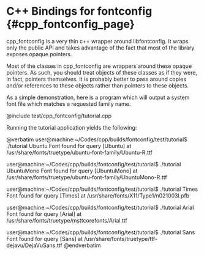 C++ Bindings for fontconfig {#cpp_fontconfig_page}
==========

cpp_fontconfig is a very thin c++ wrapper around libfontconfig. It wraps
only the public API and takes advantage of the fact that most of the
library exposes opaque pointers.

Most of the classes in cpp_fontconfig are wrappers around these opaque
pointers. As such, you should treat objects of these classes as if they
were, in fact, pointers themselves. It is probably better to pass around
copies and/or references to these objects rather than pointers to
these objects.

As a simple demonstration, here is a program which will output a system
font file which matches a requested family name.

@include test/cpp_fontconfig/tutorial.cpp

Running the tutorial application yields the following:

@verbatim
user@machine:~/Codes/cpp/builds/fontconfig/test/tutorial$ ./tutorial Ubuntu
Font found for query [Ubuntu] at /usr/share/fonts/truetype/ubuntu-font-family/Ubuntu-R.ttf

user@machine:~/Codes/cpp/builds/fontconfig/test/tutorial$ ./tutorial UbuntuMono
Font found for query [UbuntuMono] at /usr/share/fonts/truetype/ubuntu-font-family/UbuntuMono-R.ttf

user@machine:~/Codes/cpp/builds/fontconfig/test/tutorial$ ./tutorial Times
Font found for query [Times] at /usr/share/fonts/X11/Type1/n021003l.pfb

user@machine:~/Codes/cpp/builds/fontconfig/test/tutorial$ ./tutorial Arial
Font found for query [Arial] at /usr/share/fonts/truetype/msttcorefonts/Arial.ttf

user@machine:~/Codes/cpp/builds/fontconfig/test/tutorial$ ./tutorial Sans
Font found for query [Sans] at /usr/share/fonts/truetype/ttf-dejavu/DejaVuSans.ttf
@endverbatim








